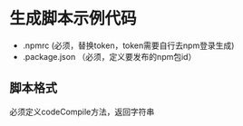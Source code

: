 # 生成脚本示例代码

- .npmrc (必须，替换token，token需要自行去npm登录生成)
- .package.json （必须，定义要发布的npm包id）


## 脚本格式

必须定义codeCompile方法，返回字符串
